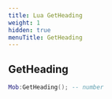 ```yaml
---
title: Lua GetHeading
weight: 1
hidden: true
menuTitle: GetHeading
---
```

## GetHeading
```lua
Mob:GetHeading(); -- number
```
